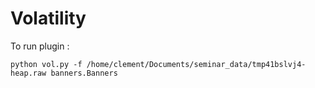 # Volatility

To run plugin :

```shell
python vol.py -f /home/clement/Documents/seminar_data/tmp41bslvj4-heap.raw banners.Banners
```
